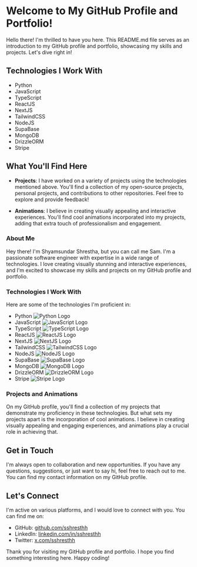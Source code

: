 # Welcome to My GitHub Profile and Portfolio!

Hello there! I'm thrilled to have you here. This README.md file serves as an introduction to my GitHub profile and portfolio, showcasing my skills and projects. Let's dive right in!

## Technologies I Work With

- Python
- JavaScript
- TypeScript
- ReactJS
- NextJS
- TailwindCSS
- NodeJS
- SupaBase
- MongoDB
- DrizzleORM
- Stripe

## What You'll Find Here

- **Projects**: I have worked on a variety of projects using the technologies mentioned above. You'll find a collection of my open-source projects, personal projects, and contributions to other repositories. Feel free to explore and provide feedback!

- **Animations**: I believe in creating visually appealing and interactive experiences. You'll find cool animations incorporated into my projects, adding that extra touch of professionalism and engagement.

### About Me

Hey there! I'm Shyamsundar Shrestha, but you can call me Sam. I'm a passionate software engineer with expertise in a wide range of technologies. I love creating visually stunning and interactive experiences, and I'm excited to showcase my skills and projects on my GitHub profile and portfolio.

### Technologies I Work With

Here are some of the technologies I'm proficient in:

- Python ![Python Logo](https://www.python.org/static/community_logos/python-logo-master-v3-TM.png)
- JavaScript ![JavaScript Logo](https://upload.wikimedia.org/wikipedia/commons/6/6a/JavaScript-logo.png)
- TypeScript ![TypeScript Logo](https://upload.wikimedia.org/wikipedia/commons/4/4c/Typescript_logo_2020.svg)
- ReactJS ![ReactJS Logo](https://upload.wikimedia.org/wikipedia/commons/a/a7/React-icon.svg)
- NextJS ![NextJS Logo](https://upload.wikimedia.org/wikipedia/commons/8/8e/Nextjs-logo.svg)
- TailwindCSS ![TailwindCSS Logo](https://upload.wikimedia.org/wikipedia/commons/4/46/Tailwind_CSS_logo.svg)
- NodeJS ![NodeJS Logo](https://upload.wikimedia.org/wikipedia/commons/d/d9/Node.js_logo.svg)
- SupaBase ![SupaBase Logo](https://avatars.githubusercontent.com/u/54179137?s=200&v=4)
- MongoDB ![MongoDB Logo](https://upload.wikimedia.org/wikipedia/commons/9/93/MongoDB_Logo.svg)
- DrizzleORM ![DrizzleORM Logo](https://avatars.githubusercontent.com/u/67477579?s=200&v=4)
- Stripe ![Stripe Logo](https://upload.wikimedia.org/wikipedia/commons/b/ba/Stripe_Logo%2C_revised_2016.png)

### Projects and Animations

On my GitHub profile, you'll find a collection of my projects that demonstrate my proficiency in these technologies. But what sets my projects apart is the incorporation of cool animations. I believe in creating visually appealing and engaging experiences, and animations play a crucial role in achieving that.

## Get in Touch

I'm always open to collaboration and new opportunities. If you have any questions, suggestions, or just want to say hi, feel free to reach out to me. You can find my contact information on my GitHub profile.

## Let's Connect

I'm active on various platforms, and I would love to connect with you. You can find me on:

- GitHub: [github.com/sshresthh](https://github.com/sshresthh)
- LinkedIn: [linkedin.com/in/sshresthh](https://linkedin.com/in/sshresthh)
- Twitter: [x.com/sshresthh](https://x.com/sshresthh)

Thank you for visiting my GitHub profile and portfolio. I hope you find something interesting here. Happy coding!
